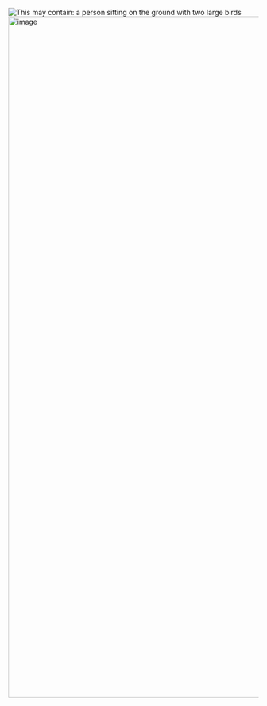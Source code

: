 <img src="https://i.pinimg.com/736x/47/bc/22/47bc22823b67f13e5b9493b5ec0e0ff2.jpg" alt="This may contain: a person sitting on the ground with two large birds"/><img width="1183" height="1368" alt="image" src="https://github.com/user-attachments/assets/3b33d3ef-e1c5-45f9-aa55-ad3af75b8b70" />


